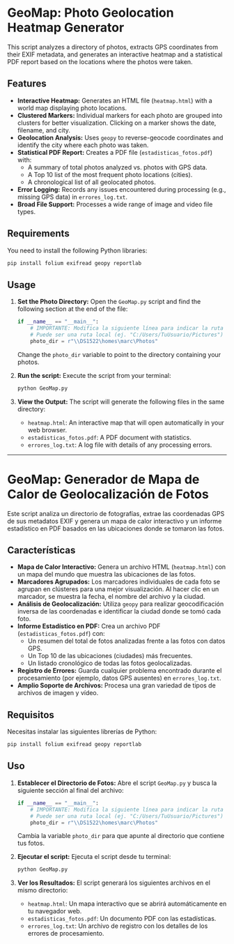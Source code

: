 # GeoMap: Photo Geolocation Heatmap Generator

This script analyzes a directory of photos, extracts GPS coordinates from their EXIF metadata, and generates an interactive heatmap and a statistical PDF report based on the locations where the photos were taken.

## Features

-	**Interactive Heatmap:** Generates an HTML file (`heatmap.html`) with a world map displaying photo locations.
-	**Clustered Markers:** Individual markers for each photo are grouped into clusters for better visualization. Clicking on a marker shows the date, filename, and city.
-	**Geolocation Analysis:** Uses `geopy` to reverse-geocode coordinates and identify the city where each photo was taken.
-	**Statistical PDF Report:** Creates a PDF file (`estadisticas_fotos.pdf`) with:
    -	A summary of total photos analyzed vs. photos with GPS data.
    -	A Top 10 list of the most frequent photo locations (cities).
    -	A chronological list of all geolocated photos.
-	**Error Logging:** Records any issues encountered during processing (e.g., missing GPS data) in `errores_log.txt`.
-	**Broad File Support:** Processes a wide range of image and video file types.

## Requirements

You need to install the following Python libraries:

```bash
pip install folium exifread geopy reportlab
```

## Usage

1.	**Set the Photo Directory:**
    Open the `GeoMap.py` script and find the following section at the end of the file:

    ```python
    if __name__ == "__main__":
        # IMPORTANTE: Modifica la siguiente línea para indicar la ruta a tu carpeta de fotos.
        # Puede ser una ruta local (ej. "C:/Users/TuUsuario/Pictures") o de red (ej. r"\\servidor\fotos").
        photo_dir = r"\\DS1522\homes\marc\Photos"
    ```
    
    Change the `photo_dir` variable to point to the directory containing your photos.

2.	**Run the script:**
    Execute the script from your terminal:
    ```bash
    python GeoMap.py
    ```

3.	**View the Output:**
    The script will generate the following files in the same directory:
    -	`heatmap.html`: An interactive map that will open automatically in your web browser.
    -	`estadisticas_fotos.pdf`: A PDF document with statistics.
    -	`errores_log.txt`: A log file with details of any processing errors.

---

# GeoMap: Generador de Mapa de Calor de Geolocalización de Fotos

Este script analiza un directorio de fotografías, extrae las coordenadas GPS de sus metadatos EXIF y genera un mapa de calor interactivo y un informe estadístico en PDF basados en las ubicaciones donde se tomaron las fotos.

## Características

-	**Mapa de Calor Interactivo:** Genera un archivo HTML (`heatmap.html`) con un mapa del mundo que muestra las ubicaciones de las fotos.
-	**Marcadores Agrupados:** Los marcadores individuales de cada foto se agrupan en clústeres para una mejor visualización. Al hacer clic en un marcador, se muestra la fecha, el nombre del archivo y la ciudad.
-	**Análisis de Geolocalización:** Utiliza `geopy` para realizar geocodificación inversa de las coordenadas e identificar la ciudad donde se tomó cada foto.
-	**Informe Estadístico en PDF:** Crea un archivo PDF (`estadisticas_fotos.pdf`) con:
    -	Un resumen del total de fotos analizadas frente a las fotos con datos GPS.
    -	Un Top 10 de las ubicaciones (ciudades) más frecuentes.
    -	Un listado cronológico de todas las fotos geolocalizadas.
-	**Registro de Errores:** Guarda cualquier problema encontrado durante el procesamiento (por ejemplo, datos GPS ausentes) en `errores_log.txt`.
-	**Amplio Soporte de Archivos:** Procesa una gran variedad de tipos de archivos de imagen y vídeo.

## Requisitos

Necesitas instalar las siguientes librerías de Python:

```bash
pip install folium exifread geopy reportlab
```

## Uso

1.	**Establecer el Directorio de Fotos:**
    Abre el script `GeoMap.py` y busca la siguiente sección al final del archivo:

    ```python
    if __name__ == "__main__":
        # IMPORTANTE: Modifica la siguiente línea para indicar la ruta a tu carpeta de fotos.
        # Puede ser una ruta local (ej. "C:/Users/TuUsuario/Pictures") o de red (ej. r"\\servidor\fotos").
        photo_dir = r"\\DS1522\homes\marc\Photos"
    ```
    
    Cambia la variable `photo_dir` para que apunte al directorio que contiene tus fotos.

2.	**Ejecutar el script:**
    Ejecuta el script desde tu terminal:
    ```bash
    python GeoMap.py
    ```

3.	**Ver los Resultados:**
    El script generará los siguientes archivos en el mismo directorio:
    -	`heatmap.html`: Un mapa interactivo que se abrirá automáticamente en tu navegador web.
    -	`estadisticas_fotos.pdf`: Un documento PDF con las estadísticas.
    -	`errores_log.txt`: Un archivo de registro con los detalles de los errores de procesamiento.
